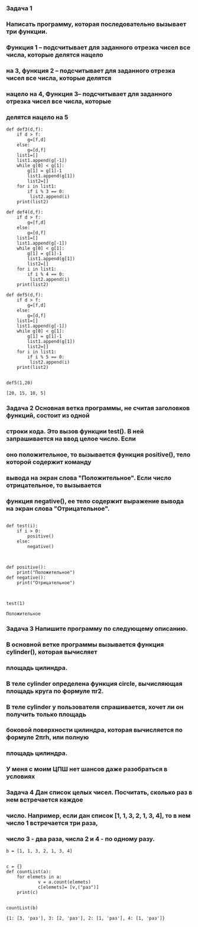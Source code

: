 ### Задача 1
### Написать программу, которая последовательно вызывает три функции.
### Функция 1 – подсчитывает для заданного отрезка чисел все числа, которые делятся нацело
### на 3, функция 2 – подсчитывает для заданного отрезка чисел все числа, которые делятся
### нацело на 4, Функция 3– подсчитывает для заданного отрезка чисел все числа, которые
### делятся нацело на 5

```
def def3(d,f):
    if d > f:
        g=[f,d]
    else:
        g=[d,f]
    list1=[]
    list1.append(g[-1])
    while g[0] < g[1]:
        g[1] = g[1]-1
        list1.append(g[1])
        list2=[]
    for i in list1:
        if i % 3 == 0:
         list2.append(i)
    print(list2)

def def4(d,f):
    if d > f:
        g=[f,d]
    else:
        g=[d,f]
    list1=[]
    list1.append(g[-1])
    while g[0] < g[1]:
        g[1] = g[1]-1
        list1.append(g[1])
        list2=[]
    for i in list1:
        if i % 4 == 0:
         list2.append(i)
    print(list2)

def def5(d,f):
    if d > f:
        g=[f,d]
    else:
        g=[d,f]
    list1=[]
    list1.append(g[-1])
    while g[0] < g[1]:
        g[1] = g[1]-1
        list1.append(g[1])
        list2=[]
    for i in list1:
        if i % 5 == 0:
         list2.append(i)
    print(list2)


def5(1,20)

[20, 15, 10, 5]

```
### Задача 2 Основная ветка программы, не считая заголовков функций, состоит из одной
### строки кода. Это вызов функции test(). В ней запрашивается на ввод целое число. Если
### оно положительное, то вызывается функция positive(), тело которой содержит команду
### вывода на экран слова "Положительное". Если число отрицательное, то вызывается
###  функция negative(), ее тело содержит выражение вывода на экран слова "Отрицательное".

```

def test(i):
    if i > 0:
        positive()
    else:
        negative()



def positive():
    print("Положительное")
def negative():
    print("Отрицательное")



test(1)

Положительное

```


### Задача 3 Напишите программу по следующему описанию.
### В основной ветке программы вызывается функция cylinder(), которая вычисляет
### площадь цилиндра.
### В теле cylinder определена функция circle, вычисляющая площадь круга по формуле πr2.
### В теле cylinder у пользователя спрашивается, хочет ли он получить только площадь
### боковой поверхности цилиндра, которая вычисляется по формуле 2πrh, или полную
### площадь цилиндра.

### У меня с моим ЦПШ нет шансов даже разобраться в условиях 


### Задача 4 Дан список целых чисел. Посчитать, сколько раз в нем встречается каждое
### число. Например, если дан список [1, 1, 3, 2, 1, 3, 4], то в нем число 1 встречается три раза,
### число 3 - два раза, числа 2 и 4 - по одному разу.

```
b = [1, 1, 3, 2, 1, 3, 4]


c = {}
def countList(a):
    for elemets in a:
            v = a.count(elemets)
            c[elemets]= [v,("раз")]
    print(c)


countList(b)

{1: [3, 'раз'], 3: [2, 'раз'], 2: [1, 'раз'], 4: [1, 'раз']}

```